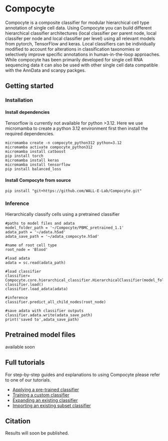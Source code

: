# Compocyte


Compocyte is a composite classifier for modular hierarchical cell type annotation of single cell data. Using Compocyte you can build different hierarchical classifier architectures (local classifier per parent node, local classifer per node and local classifier per level) using all relevant models from pytorch, TensorFlow and keras. Local classifiers can be individually modified to account for alterations in classification taxonomies or selectively improve specific annotations in human-in-the-loop approaches. While compocyte has been primarily developed for single cell RNA sequencing data it can also be used with other single cell data compatible with the AnnData and scanpy packges.

## Getting started

### Installation

#### Install dependencies

Tensorflow is currently not available for python >3.12. Here we use micromamba to create a python 3.12 environment first then install the required dependencies.

```
micromamba create -n compocyte_python312 python=3.12
micromamba activate compocyte_python312
micromamba install catboost
pip install torch
micromamba install keras
micromamba install tensorflow
pip install balanced_loss
```

#### Install Compocyte from source

`pip install "git+https://github.com/WALL-E-Lab/Compocyte.git"`

### Inference 

Hierarchically classify cells using a pretrained classifier

```
#paths to model files and adata
model_folder_path = '~/Compocyte/PBMC_pretrained_1.1'
adata_path = '~/adata.h5ad'
adata_save_path = '~/adata_compocyte.h5ad'

#name of root cell type
root_node = 'Blood'

#load adata
adata = sc.read(adata_path)

#load classifier 
classifier= Compocyte.core.hierarchical_classifier.HierarchicalClassifier(model_folder_path)
classifier.load()
classifier.load_adata(adata)

#inference
classifier.predict_all_child_nodes(root_node)

#save adata with classifier outputs
classifier.adata.write(adata_save_path)
print('saved to',adata_save_path)
```

## Pretrained model files

available soon

## Full tutorials

For step-by-step guides and explanations to using Compocyte please refer to one of our tutorials.

- [Applying a pre-trained classifier]()
- [Training a custom classifier](https://colab.research.google.com/drive/1dVSAYgS4yY5ydIA1d-1rqYuIhVAfQI5-?usp=sharing)
- [Expanding an existing classifier]()
- [Importing an existing subset classifier]()

## Citation

Results will soon be published.
